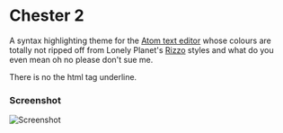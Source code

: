 # Chester 2

A syntax highlighting theme for the [Atom text editor](https://atom.io/) whose colours are totally
not ripped off from Lonely Planet's [Rizzo](https://github.com/tdson/chester-atom-2-syntax) styles and what
do you even mean oh no please don't sue me.

There is no the html tag underline.

### Screenshot

![Screenshot](https://raw.githubusercontent.com/csutter/chester-atom-syntax/master/screenshot.png)
